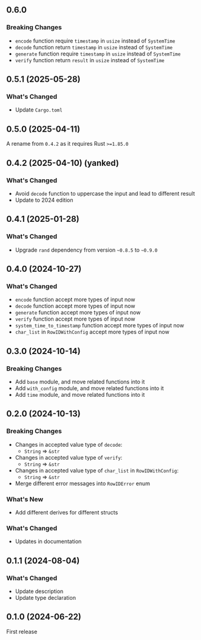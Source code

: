 ## 0.6.0

### Breaking Changes

- `encode` function require `timestamp` in `usize` instead of `SystemTime`
- `decode` function return `timestamp` in `usize` instead of `SystemTime`
- `generate` function require `timestamp` in `usize` instead of `SystemTime`
- `verify` function return `result` in `usize` instead of `SystemTime`

## 0.5.1 (2025-05-28)

### What's Changed

- Update `Cargo.toml`

## 0.5.0 (2025-04-11)

A rename from `0.4.2` as it requires Rust `>=1.85.0`

## 0.4.2 (2025-04-10) (yanked)

### What's Changed

- Avoid `decode` function to uppercase the input and lead to different result
- Update to 2024 edition

## 0.4.1 (2025-01-28)

### What's Changed

- Upgrade `rand` dependency from version `~0.8.5` to `~0.9.0`

## 0.4.0 (2024-10-27)

### What's Changed

- `encode` function accept more types of input now
- `decode` function accept more types of input now
- `generate` function accept more types of input now
- `verify` function accept more types of input now
- `system_time_to_timestamp` function accept more types of input now
- `char_list` in `RowIDWithConfig` accept more types of input now

## 0.3.0 (2024-10-14)

### Breaking Changes

- Add `base` module, and move related functions into it
- Add `with_config` module, and move related functions into it
- Add `time` module, and move related functions into it

## 0.2.0 (2024-10-13)

### Breaking Changes

- Changes in accepted value type of `decode`:
    - `String` => `&str`
- Changes in accepted value type of `verify`:
    - `String` => `&str`
- Changes in accepted value type of `char_list` in `RowIDWithConfig`:
    - `String` => `&str`
- Merge different error messages into `RowIDError` enum

### What's New

- Add different derives for different structs

### What's Changed

- Updates in documentation

## 0.1.1 (2024-08-04)

### What's Changed

- Update description
- Update type declaration

## 0.1.0 (2024-06-22)

First release
